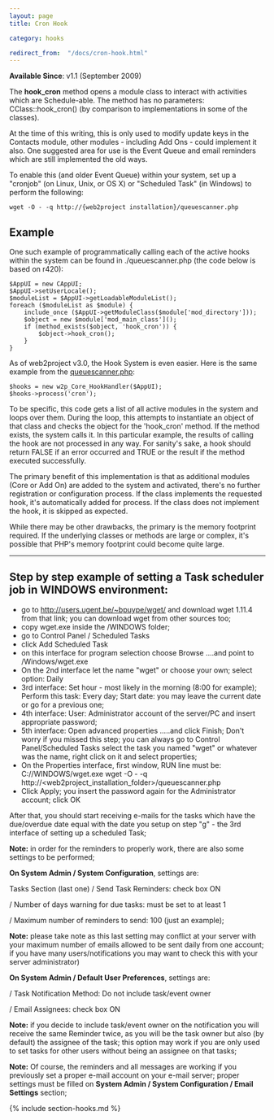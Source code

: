 ```yaml
---
layout: page
title: Cron Hook

category: hooks

redirect_from:  "/docs/cron-hook.html"
---
```


**Available Since**: v1.1 (September 2009)

The **hook_cron** method opens a module class to interact with activities which are Schedule-able.
The method has no parameters: CClass::hook_cron() (by comparison to implementations in some of the classes).

At the time of this writing, this is only used to modify update keys in the Contacts module, other modules - including Add Ons - could implement it also.  One suggested area for use is the Event Queue and email reminders which are still implemented the old ways.

To enable this (and older Event Queue) within your system, set up a "cronjob" (on Linux, Unix, or OS X) or "Scheduled Task" (in Windows) to perform the following:

    wget -O - -q http://{web2project installation}/queuescanner.php

## Example

One such example of programmatically calling each of the active hooks within the system can be found in ./queuescanner.php (the code below is based on r420):

    $AppUI = new CAppUI;
    $AppUI->setUserLocale();
    $moduleList = $AppUI->getLoadableModuleList();
    foreach ($moduleList as $module) {
        include_once ($AppUI->getModuleClass($module['mod_directory']));
        $object = new $module['mod_main_class']();
        if (method_exists($object, 'hook_cron')) {
            $object->hook_cron();
        }
    }

As of web2project v3.0, the Hook System is even easier. Here is the same example from the [queuescanner.php](https://github.com/web2project/web2project/blob/master/queuescanner.php#L24):

    $hooks = new w2p_Core_HookHandler($AppUI);
    $hooks->process('cron');

To be specific, this code gets a list of all active modules in the system and loops over them.  During the loop, this attempts to instantiate an object of that class and checks the object for the 'hook_cron' method.  If the method exists, the system calls it.  In this particular example, the results of calling the hook are not processed in any way.  For sanity's sake, a hook should return FALSE if an error occurred and TRUE or the result if the method executed successfully.

The primary benefit of this implementation is that as additional modules (Core or Add On) are added to the system and activated, there's no further registration or configuration process.  If the class implements the requested hook, it's automatically added for process.  If the class does not implement the hook, it is skipped as expected.

While there may be other drawbacks, the primary is the memory footprint required.  If the underlying classes or methods are large or complex, it's possible that PHP's memory footprint could become quite large.

----

## Step by step example of setting a Task scheduler job in WINDOWS environment:

* go to http://users.ugent.be/~bpuype/wget/ and download wget 1.11.4 from that link; you can download wget from other sources too;
* copy wget.exe inside the /WINDOWS folder;
* go to Control Panel / Scheduled Tasks
* click Add Scheduled Task
* on this interface for program selection choose Browse ....and point to /Windows/wget.exe
* On the 2nd interface let the name "wget" or choose your own; select option: Daily
* 3rd interface: Set hour - most likely in the morning (8:00 for example);
    Perform this task: Every day;
    Start date: you may leave the current date or go for a previous one;
* 4th interface: User: Administrator account of the server/PC and insert appropriate password;
* 5th interface: Open advanced properties .....and click Finish;
    Don't worry if you missed this step; you can always go to Control Panel/Scheduled Tasks select the task you named "wget" or whatever was the name, right click on it and select properties;
* On the Properties interface, first window, RUN line must be:
    C://WINDOWS/wget.exe wget -O - -q http://<web2project_installation_folder>/queuescanner.php
* Click Apply; you insert the password again for the Administrator account; click OK


After that, you should start receiving e-mails for the tasks which have the due/overdue date equal with the date you setup on step "g" - the 3rd interface of setting up a scheduled Task;

**Note:** in order for the reminders to properly work, there are also some settings to be performed;

**On System Admin / System Configuration**, settings are:

Tasks Section (last one) / Send Task Reminders: check box ON

/ Number of days warning for due tasks: must be set to at least 1

/ Maximum number of reminders to send: 100 (just an example);

**Note:** please take note as this last setting may conflict at your server with your maximum number of emails allowed to be sent daily from one account; if you have many users/notifications you may want to check this with your server administrator)

**On System Admin / Default User Preferences**, settings are:

/ Task Notification Method: Do not include task/event owner

/ Email Assignees: check box ON

**Note:** if you decide to include task/event owner on the notification you will receive the same Reminder twice, as you will be the task owner but also (by default) the assignee of the task; this option may work if you are only used to set tasks for other users without being an assignee on that tasks;

**Note:** Of course, the reminders and all messages are working if you previously set a proper e-mail account on your e-mail server; proper settings must be filled on **System Admin / System Configuration / Email Settings** section;

{% include section-hooks.md %}